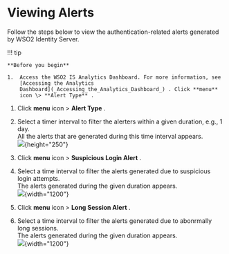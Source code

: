 # Viewing Alerts

Follow the steps below to view the authentication-related alerts
generated by WSO2 Identity Server.

!!! tip
    
    **Before you begin**
    
    1.  Access the WSO2 IS Analytics Dashboard. For more information, see
        [Accessing the Analytics
        Dashboard](_Accessing_the_Analytics_Dashboard_) . Click **menu**
        icon \> **Alert Type** .
    

1.  Click **menu** icon \> **Alert Type** .
2.  Select a timer interval to filter the alerters within a given
    duration, e.g., 1 day.  
    All the alerts that are generated during this time interval
    appears.  
    ![](attachments/103329370/103329377.png){height="250"}

1.  Click **menu** icon \> **Suspicious Login Alert** .
2.  Select a time interval to filter the alerts generated due to
    suspicious login attempts.  
    The alerts generated during the given duration appears.  
    ![](attachments/103329370/103329371.png){width="1200"}

1.  Click **menu** icon \> **Long Session Alert** .
2.  Select a time interval to filter the alerts generated due to
    abonrmally long sessions.  
    The alerts generated during the given duration appears.  
    ![](attachments/103329370/103329373.png){width="1200"}
